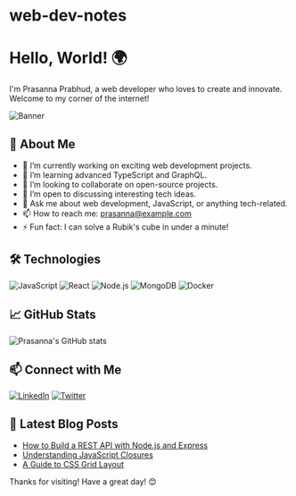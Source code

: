 # web-dev-notes

# Hello, World! 🌍

I'm Prasanna Prabhud, a web developer who loves to create and innovate. Welcome to my corner of the internet!

![Banner](https://example.com/banner.jpg)

## 🚀 About Me

- 🔭 I’m currently working on exciting web development projects.
- 🌱 I’m learning advanced TypeScript and GraphQL.
- 👯 I’m looking to collaborate on open-source projects.
- 🤔 I’m open to discussing interesting tech ideas.
- 💬 Ask me about web development, JavaScript, or anything tech-related.
- 📫 How to reach me: prasanna@example.com
- ⚡ Fun fact: I can solve a Rubik's cube in under a minute!

## 🛠️ Technologies

![JavaScript](https://img.shields.io/badge/JavaScript-F7DF1E?style=flat&logo=javascript&logoColor=black)
![React](https://img.shields.io/badge/React-61DAFB?style=flat&logo=react&logoColor=black)
![Node.js](https://img.shields.io/badge/Node.js-339933?style=flat&logo=node.js&logoColor=white)
![MongoDB](https://img.shields.io/badge/MongoDB-47A248?style=flat&logo=mongodb&logoColor=white)
![Docker](https://img.shields.io/badge/Docker-2496ED?style=flat&logo=docker&logoColor=white)

## 📈 GitHub Stats

![Prasanna's GitHub stats](https://github-readme-stats.vercel.app/api?username=prasannaprabhud&show_icons=true&theme=dracula)

## 📫 Connect with Me

[![LinkedIn](https://img.shields.io/badge/LinkedIn-0077B5?style=flat&logo=linkedin&logoColor=white)](https://www.linkedin.com/in/prasanna-prabhud)
[![Twitter](https://img.shields.io/badge/Twitter-1DA1F2?style=flat&logo=twitter&logoColor=white)](https://twitter.com/prasanna)

## 📝 Latest Blog Posts

<!-- BLOG-POST-LIST:START -->
- [How to Build a REST API with Node.js and Express](https://example.com/blog/rest-api-nodejs)
- [Understanding JavaScript Closures](https://example.com/blog/js-closures)
- [A Guide to CSS Grid Layout](https://example.com/blog/css-grid)
<!-- BLOG-POST-LIST:END -->

Thanks for visiting! Have a great day! 😊